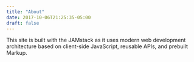 ```yaml
---
title: "About"
date: 2017-10-06T21:25:35-05:00
draft: false
---
```


This site is built with the JAMstack as it uses modern web development architecture based on client-side JavaScript, reusable APIs, and prebuilt Markup.
